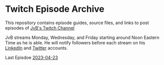 # Twitch Episode Archive

This repository contains episode guides, source files, and links to post episodes of [JvB's Twitch Channel](https://twitch.tv/jasonvanbrackel)

JvB streams Monday, Wednesday, and Friday starting around Noon Eastern Time as he is able.  He will notify followers before each stream on his [LinkedIn](https://www.linkedin.com/in/jason-van-brackel/) and [Twitter](https://twitter.com/jasonvanbrackel) accounts.

Last Episdoe
[2023-04-23](./episodes/2023-04-23)
